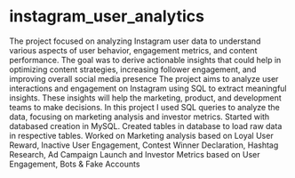 # instagram_user_analytics
The project focused on analyzing Instagram user data to understand various aspects of user behavior, engagement metrics, and content performance. The goal was to derive actionable insights that could help in optimizing content strategies, increasing follower engagement, and improving overall social media presence
The project aims to analyze user interactions and engagement on Instagram using SQL to extract meaningful insights. 
These insights will help the marketing, product, and development teams to make decisions.
 In this project I used SQL queries to analyze the data, focusing on marketing analysis and investor metrics. 
Started with databased creation in MySQL.
Created tables in database to load raw data in respective tables.
Worked on Marketing analysis based on Loyal User Reward, Inactive User Engagement, Contest Winner Declaration, Hashtag Research, Ad Campaign Launch and Investor Metrics based on User Engagement, Bots & Fake Accounts
 

